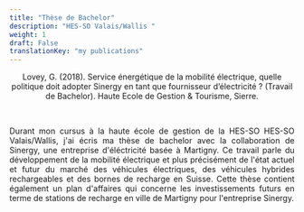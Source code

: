 ```yaml
---
title: "Thèse de Bachelor"
description: "HES-SO Valais/Wallis "
weight: 1
draft: False
translationKey: "my publications"
---
```


<center> Lovey, G. (2018). Service énergétique de la mobilité électrique, quelle politique doit adopter Sinergy en tant que fournisseur d’électricité ? (Travail de Bachelor). Haute Ecole de Gestion & Tourisme, Sierre.</p></center>

<p>&nbsp; </p>

<p style="text-align:justify;">Durant mon cursus à la haute école de gestion de la HES-SO HES-SO Valais/Wallis, j'ai écris ma thèse de bachelor avec la collaboration de Sinergy, une entreprise d'éléctricité basée à Martigny. Ce travail parle du développement de la mobilité électrique et plus précisément de l'état actuel et futur du marché des véhicules électriques, des véhicules hybrides rechargeables et des bornes de recharge en Suisse.  Cette thèse contient également un plan d'affaires qui concerne les investissements futurs en terme de stations de recharge en ville de Martigny pour l'entreprise Sinergy.</p> 

